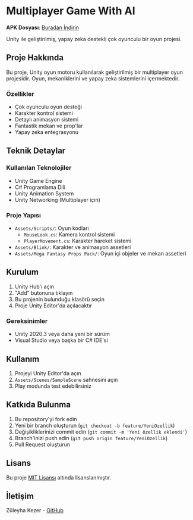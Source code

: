 # Multiplayer Game With AI

**APK Dosyası**: [Buradan İndirin](unitygame/EmptyAPK.apk)

Unity ile geliştirilmiş, yapay zeka destekli çok oyunculu bir oyun projesi.

## Proje Hakkında

Bu proje, Unity oyun motoru kullanılarak geliştirilmiş bir multiplayer oyun projesidir. Oyun, mekaniklerini ve yapay zeka sistemlerini içermektedir.

### Özellikler

- Çok oyunculu oyun desteği
- Karakter kontrol sistemi
- Detaylı animasyon sistemi
- Fantastik mekan ve prop'lar
- Yapay zeka entegrasyonu

## Teknik Detaylar

### Kullanılan Teknolojiler

- Unity Game Engine
- C# Programlama Dili
- Unity Animation System
- Unity Networking (Multiplayer için)

### Proje Yapısı

- `Assets/Scripts/`: Oyun kodları
  - `MouseLook.cs`: Kamera kontrol sistemi
  - `PlayerMovement.cs`: Karakter hareket sistemi
- `Assets/Blink/`: Karakter ve animasyon assetleri
- `Assets/Mega Fantasy Props Pack/`: Oyun içi objeler ve mekan assetleri

## Kurulum

1. Unity Hub'ı açın
2. "Add" butonuna tıklayın
3. Bu projenin bulunduğu klasörü seçin
4. Proje Unity Editor'da açılacaktır

### Gereksinimler

- Unity 2020.3 veya daha yeni bir sürüm
- Visual Studio veya başka bir C# IDE'si

## Kullanım

1. Projeyi Unity Editor'da açın
2. `Assets/Scenes/SampleScene` sahnesini açın
3. Play modunda test edebilirsiniz

## Katkıda Bulunma

1. Bu repository'yi fork edin
2. Yeni bir branch oluşturun (`git checkout -b feature/YeniOzellik`)
3. Değişikliklerinizi commit edin (`git commit -m 'Yeni özellik eklendi'`)
4. Branch'inizi push edin (`git push origin feature/YeniOzellik`)
5. Pull Request oluşturun

## Lisans

Bu proje [MIT Lisansı](LICENSE) altında lisanslanmıştır.

## İletişim

Züleyha Kezer - [GitHub](https://github.com/zuleyhakezerr)
